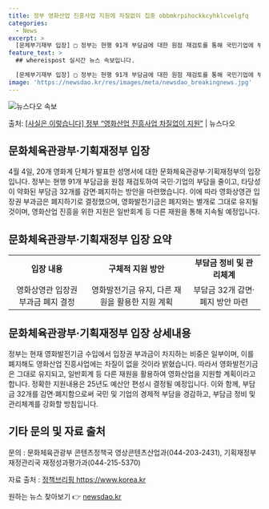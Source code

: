 ```yaml
---
title: 정부 영화산업 진흥사업 지원에 차질없이 집중 obbmkrpihockkcyhklcvelgfq
categories:
  - News
excerpt: >
  [문체부기재부 입장] □ 정부는 현행 91개 부담금에 대한 원점 재검토를 통해 국민기업에 부담이 되거나, 경…
feature_text: >
  ## whereispost 실시간 뉴스 속보입니다.

  [문체부기재부 입장] □ 정부는 현행 91개 부담금에 대한 원점 재검토를 통해 국민기업에 부담이 되거나, 경…
image: 'https://newsdao.kr/res/images/meta/newsdao_breakingnews.jpg'
---
```


![뉴스다오 속보](https://newsdao.kr/res/images/meta/newsdao_breakingnews.jpg)

<p>출처: <a href="https://newsdao.kr/3524" rel="dofollow">[사실은 이렇습니다] 정부 “영화산업 진흥사업 차질없이 지원”</a> | 뉴스다오</p>

<h2 data-ke-size="size26">문화체육관광부·기획재정부 입장</h2>
<p data-ke-size="size16">4월 4일, 20개 영화계 단체가 발표한 성명서에 대한 문화체육관광부·기획재정부의 입장입니다. 정부는 현행 91개 부담금을 원점 재검토하여 국민·기업의 부담을 줄이고, 타당성이 약화된 부담금 32개를 감면·폐지하는 방안을 마련했습니다. 이에 따라 영화상영관 입장권 부과금은 폐지하기로 결정했으며, 영화발전기금은 폐지와는 별개로 그대로 유지될 것이며, 영화산업 진흥을 위한 지원은 일반회계 등 다른 재원을 통해 지속될 예정입니다.</p>

<h2 data-ke-size="size26">문화체육관광부·기획재정부 입장 요약</h2>
<table>
  <tr>
    <td style="text-align: center; height: 17px;"><b>입장 내용</b></td>
    <td style="text-align: center; height: 17px;"><b>구체적 지원 방안</b></td>
    <td style="text-align: center; height: 17px;"><b>부담금 정비 및 관리체계</b></td>
  </tr>
  <tr>
    <td style="text-align: center; height: 17px;">영화상영관 입장권 부과금 폐지 결정</td>
    <td style="text-align: center; height: 17px;">영화발전기금 유지, 다른 재원을 활용한 지원 계획</td>
    <td style="text-align: center; height: 17px;">부담금 32개 감면·폐지 방안 마련</td>
  </tr>
</table>

<h2 data-ke-size="size26">문화체육관광부·기획재정부 입장 상세내용</h2>
<p data-ke-size="size16">정부는 현재 영화발전기금 수입에서 입장권 부과금이 차지하는 비중은 일부이며, 이를 폐지해도 영화산업 진흥사업에는 차질이 없을 것이라 밝혔습니다. 따라서 영화발전기금은 그대로 유지되고, 일반회계 등 다른 재원을 활용하여 영화산업을 지원할 계획이라고 합니다. 정확한 지원내용은 25년도 예산안 편성시 결정될 예정입니다. 이와 함께, 부담금 32개를 감면·폐지함으로써 국민 및 기업의 경제적 부담을 경감하고, 부담금 정비 및 관리체계를 강화할 방침입니다. </p>

<h2 data-ke-size="size26">기타 문의 및 자료 출처</h2>
<p data-ke-size="size16">문의 : 문화체육관광부 콘텐츠정책국 영상콘텐츠산업과(044-203-2431), 기획재정부 재정관리국 재정성과평가과(044-215-5370)</p>
<p data-ke-size="size16">자료 출처 : <a href="https://newsdao.kr/3524">정책브리핑 https://www.korea.kr</a></p>
<p data-ke-size="size16"></p> 

원하는 뉴스 찾아보기 👉 <a href="https://newsdao.kr" rel="dofollow">newsdao.kr</a>


